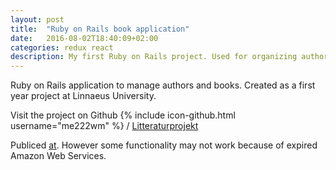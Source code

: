 ```yaml
---
layout: post
title:  "Ruby on Rails book application"
date:   2016-08-02T18:40:09+02:00
categories: redux react
description: My first Ruby on Rails project. Used for organizing authors and books.
---
```

Ruby on Rails application to manage authors and books. Created as a first year project at Linnaeus University.

Visit the project on Github
{% include icon-github.html username="me222wm" %} /
[Litteraturprojekt](https://github.com/me222wm/Litteraturprojekt)

Publiced [at](https://litteraturwebben.herokuapp.com/). However some functionality may not work because of expired Amazon Web Services.

